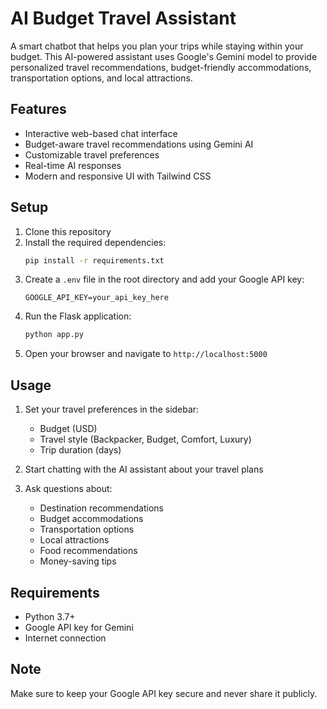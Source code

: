 # AI Budget Travel Assistant

A smart chatbot that helps you plan your trips while staying within your budget. This AI-powered assistant uses Google's Gemini model to provide personalized travel recommendations, budget-friendly accommodations, transportation options, and local attractions.

## Features

- Interactive web-based chat interface
- Budget-aware travel recommendations using Gemini AI
- Customizable travel preferences
- Real-time AI responses
- Modern and responsive UI with Tailwind CSS

## Setup

1. Clone this repository
2. Install the required dependencies:
   ```bash
   pip install -r requirements.txt
   ```
3. Create a `.env` file in the root directory and add your Google API key:
   ```
   GOOGLE_API_KEY=your_api_key_here
   ```
4. Run the Flask application:
   ```bash
   python app.py
   ```
5. Open your browser and navigate to `http://localhost:5000`

## Usage

1. Set your travel preferences in the sidebar:
   - Budget (USD)
   - Travel style (Backpacker, Budget, Comfort, Luxury)
   - Trip duration (days)

2. Start chatting with the AI assistant about your travel plans
3. Ask questions about:
   - Destination recommendations
   - Budget accommodations
   - Transportation options
   - Local attractions
   - Food recommendations
   - Money-saving tips

## Requirements

- Python 3.7+
- Google API key for Gemini
- Internet connection

## Note

Make sure to keep your Google API key secure and never share it publicly. 